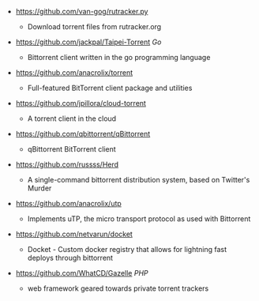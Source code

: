 - https://github.com/van-gog/rutracker.py
  - Download torrent files from rutracker.org
- https://github.com/jackpal/Taipei-Torrent *Go*
  - Bittorrent client written in the go programming language
- https://github.com/anacrolix/torrent
  - Full-featured BitTorrent client package and utilities
- https://github.com/jpillora/cloud-torrent
  - A torrent client in the cloud
- https://github.com/qbittorrent/qBittorrent
  - qBittorrent BitTorrent client
- https://github.com/russss/Herd
  - A single-command bittorrent distribution system, based on Twitter's Murder
- https://github.com/anacrolix/utp
  - Implements uTP, the micro transport protocol as used with Bittorrent
- https://github.com/netvarun/docket
  - Docket - Custom docker registry that allows for lightning fast deploys through bittorrent
  
- https://github.com/WhatCD/Gazelle *PHP*
  - web framework geared towards private torrent trackers   
